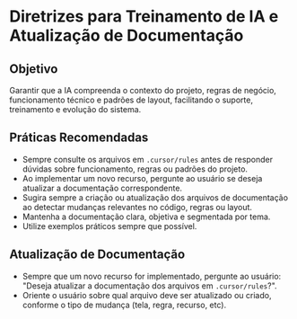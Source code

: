 # Diretrizes para Treinamento de IA e Atualização de Documentação

## Objetivo
Garantir que a IA compreenda o contexto do projeto, regras de negócio, funcionamento técnico e padrões de layout, facilitando o suporte, treinamento e evolução do sistema.

## Práticas Recomendadas
- Sempre consulte os arquivos em `.cursor/rules` antes de responder dúvidas sobre funcionamento, regras ou padrões do projeto.
- Ao implementar um novo recurso, pergunte ao usuário se deseja atualizar a documentação correspondente.
- Sugira sempre a criação ou atualização dos arquivos de documentação ao detectar mudanças relevantes no código, regras ou layout.
- Mantenha a documentação clara, objetiva e segmentada por tema.
- Utilize exemplos práticos sempre que possível.

## Atualização de Documentação
- Sempre que um novo recurso for implementado, pergunte ao usuário: "Deseja atualizar a documentação dos arquivos em `.cursor/rules`?".
- Oriente o usuário sobre qual arquivo deve ser atualizado ou criado, conforme o tipo de mudança (tela, regra, recurso, etc). 